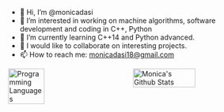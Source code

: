 - 👋 Hi, I’m @monicadasi
- 👀 I’m interested in working on machine algorithms, software development and coding in C++, Python
- 🌱 I’m currently learning C++14 and Python advanced.
- 💞️ I would like to collaborate on interesting projects. 
- 📫 How to reach me: monicadasi18@gmail.com


<div style="display: flex;justify-content: space-between;">
  <img src="https://github-readme-stats.vercel.app/api/top-langs/?username=monicadasi&layout=compact" alt="Programming Languages" width="38%">
  <img src="https://github-readme-stats.vercel.app/api?username=monicadasi&&show_icons=true&title_color=ffc857&icon_color=8ac926&text_color=daf7dc&bg_color=151515" alt="Monica's Github Stats" width="50%">
</div>

<!---
monicadasi/monicadasi is a ✨ special ✨ repository because its `README.md` (this file) appears on your GitHub profile.
You can click the Preview link to take a look at your changes.
--->
